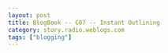 ```yaml
---
layout: post
title: BlogBook -- C07 -- Instant Outlining
category: story.radio.weblogs.com
tags: ["blogging"]
---
```

<head>
<meta http-equiv="Content-Type" content="text/html; charset=UTF-8">
    <meta http-equiv="Expires" content="Mon, 01 Jan 1990 01:00:00 GMT">
    <title>BlogBook :: C07 :: Instant Outlining</title>
    <style type="text/css">
      body {
        margin-top: 0px;
        margin-left: 0px;
        margin-right: 0px;
        margin-bottom: 0px;
        }

      body, td, p {
        font-family: verdana, sans-serif;
        font-size: 90%;
        }

      h2 { 
        font-family: Verdana, Arial, Helvetica, sans-serif; font-size: 24px; font-weight: bold
        }
      .header {
        font-family: Verdana, Arial, Helvetica, sans-serif; font-size: 40px; font-weight: bold
        }
      .realsmall {
        font-family: Verdana, Arial, Helvetica, sans-serif; font-size: 9px;
        }
      .small {
        font-family: Verdana, Arial, Helvetica, sans-serif; font-size: 10px;
        }
      </style>
    </head>

| 

 |

| ![](http://radio.weblogs.com/0103807/images/trans60x60.gif)  
 | Last updated: 6/5/2002; 8:35:17 AM  
 | ![](http://radio.weblogs.com/0103807/images/trans60x60.gif) |

| ![](http://radio.weblogs.com/0103807/images/trans60x1.gif)  
 | 

<font size="+3"><b><a href="http://radio.weblogs.com/0103807/" style="color:black; text-decoration:none">The FuzzyBlog!</a></b></font>  
_Marketing 101. Consulting 101. PHP Consulting. Random geeky stuff. I Blog Therefore I Am._

<font size="+1"><b>BlogBook :: C07 :: Instant Outlining</b></font>

# Instant Outlining

Instant Outlining or IO as it's commonly called is the newest feature in Radio at the time of this writing.&nbsp; It is very powerful but it also isn't blogging as we think about it today.&nbsp; Radio, at its core, is really based on the idea of an outline -- a hierarchical data model.&nbsp; You should note that "data model" is a fancy computer term that really just means how data is structured in a program.&nbsp; Everything in Radio is really just an outline, even scripts in UserTalk are outlines.&nbsp; What Instant Outlining does is allow you to create an outline and then share it in real time over the Internet for others to see.&nbsp; It also allows you to "subscribe" to other people's outlines and view them within Radio's Outline editor.

The best analogy for IO is think of Instant Messaging where what you're sharing is real knowledge, not just short conversations.&nbsp; From one window, you have access to someone else's thinking.&nbsp; This is tremendously powerful.&nbsp;   
For example, think about writing a lengthy story in Radio.&nbsp; Depending on how you prefer to write, it can be a lot easier to structure that story first as an outline and then to write the actual story.&nbsp; Working at the outline level helps you get the structure of the story correct before drilling down to the details.&nbsp; Figure 7-XXX below is a picture of working in Radio's Outliner.&nbsp; At the top of the outline is some information of mine.&nbsp; Below that appear outlines for any of my "buddies" i.e. outlines to which I subscribe.&nbsp; From one place, I can see if they are online or offline and what they're working on.

![](http://www.fuzzygroup.com/writing/images/radiou1.gif)

Figure 7-XXX. XXX

##   
A Warning

You should know that this feature may not be 100% complete when you see it (it was still in beta when this book was written).&nbsp; Its been officially released and the UserLand developers have been using it daily for quite a while but it is "flying without a net".&nbsp;

## What's an Outline?

An outline is a hierarchical structure of information.&nbsp; Think of a book.&nbsp; The book has chapters.&nbsp; The chapters have sections.&nbsp; The structure of that information could be shown as:

> Book
> 
> > Chapter
> > 
> > > Section A&nbsp;
> > > 
> > > Section B

That's an outline.&nbsp; Very simple but very powerful.

## What's OPML?&nbsp; The Mug?

With Radio you've probably seen the term [XML](http://www.w3.org/TR/REC-xml).&nbsp; Just as XML is a way to represent information, so is OPML.&nbsp; The difference is that OPML is designed to represent outlines.&nbsp; Think of OPML as HTML for outlines.&nbsp; You really don't need to worry about it.&nbsp; The OPML Coffee Mug is an icon that represents "Here's how to see / subscribe to my outline".

## Using the Outliner

Up to this point we have really focused on using Radio through its web browser interface.&nbsp; Using Instant Outlining requires that you use the full Radio product, not the web browser interface.&nbsp; There is a whole different side to Radio -- its also an application that you run on your desktop.&nbsp; The first step in using Instant Outlining is to launch that application.

1. Right click on the Radio icon in the control panel area on your Windows System Tray or just click on it in the Macintosh Dock.&nbsp; 
2. From the Radio menu that pops up, choose the Open Radio command.&nbsp;&nbsp;&nbsp; This is going to launch the full blown Radio environment.&nbsp; What you should see is something like this:   
  
c07\_instantoutlining\_full\_radio.gif  
3. This is the full Radio environment.&nbsp; To get to the Outliner, you need to select it from the Radio menu with Radio -\> Outliner -\> My Outline.&nbsp; You now see the Outline Editor shown below (some content has been added to this outline for illustration purposes).  
  
c07\_instantoutlining\_full\_radio\_with\_io\_open.gif

When the Outliner is open, creating an outline is done by entering text as if you were in a word processor.&nbsp; Here are some of the most important keystrokes.

- Enter -- create a new level in the outline 
- Tab -- move an outline entry in a level 
- Shift Tab -- move an outline entry out a level 
- CTRL+X -- cuts an entire outline entry or level to the clipboard.&nbsp; Please note that you do not have to have a block marked to use this.&nbsp; CTRL+X can also delete an outline entry (if you don't paste it back in, it gets deleted) 
- CTRL+V -- paste in an outline entry that you've cut 
- CTRL+U -- move up 
- CTRL+D -- move down 
- CTRL+R -- move right 
- CTRL+L -- move left 
- CTRL+[ -- promote i.e. move up one level in the outline 
- CTRL+] -- demote i.e. move down one level in the outline 
- CTRL+K -- add hyperlink to the current outline element

When you create an Instant Outline, Radio automatically saves it to your blog as a file named "yourName.opml" in the instantOutliner subdirectory off your blog url.&nbsp; For example, my Instant Outline is located at [http://radio.weblogs.com/0103807/instantOutliner/](http://radio.weblogs.com/0103807/instantOutliner/).

## Subscribing to Outlines

A very powerful Instant Outlining feature is subscribing to outlines.&nbsp; This feature lets another user's outline appear dynamically in your outliner and be updated when the user changes the outline.&nbsp; To subscribe to another user's outline, choose the Radio -\> Outliner -\> Subscribe to Outline ... command from the Radio menu.&nbsp; This command pops open a dialog box where you can paste the url to that user's outline.&nbsp; Deleting an Instant Outline that you are subscribed to isn't well handled currently.&nbsp; For more on this, please see this.

[http://www.fuzzygroup.com/go/?deleteSubscribedOutline](http://www.fuzzygroup.com/go/?deleteSubscribedOutline)

## Buddy Lists and Connectivity Issues

Just like an Instant Messaging client, your Instant Outliner has a buddy list.&nbsp; The difference is that here your buddy list is the list of people whose outlines you subscribe to.&nbsp; And, as in an Instant Messaging client, Radio can indicate whether you are available or unavailable.&nbsp; There is no "I'm Away" feature in Radio so they seem to get this status information by&nbsp;keystroke monitoring and when you are inactive for some period of time, they make you "offline".&nbsp; At present there is no connection between the Radio buddy list and any other buddy lists that you have.

If you need to give someone the url to your instant outline then it should be something like what's shown below.

[http://radio.weblogs.com/usernum/instantOutliner/filename.opml](http://radio.weblogs.com/usernum/instantOutliner/filename.opml)&nbsp;

Where filename is generally the user's name in the format "firstLast" (the capitalization matters).&nbsp; If you want to see all of a user's Instant Outlines then just go to the instantOutliner subdirectory off their Radio url.&nbsp; For example:

[http://radio.weblogs.com/usernum/instantOutliner/](http://radio.weblogs.com/usernum/instantOutliner/)

## Using Prefs for your Outline

Radio's Prefs system&nbsp;controls your Instant Outline just as it does your blog.&nbsp; Outliner Preferences set several options:

- How often to poll -- how often does Radio update the instant outlines that you've subscribed to 
- Play sounds -- make a noise when new outlines arrive 
- Public folder -- a folder of your weblog where your outline is saved 

Outliner Preferences can only be accessed from the Radio -\> Outliner -\> Preferences command or from the URL below.&nbsp; They can't be accessed from the Prefs link on the Radio command bar.

[http://127.0.0.1:5335/system/pages/outlinerPrefs?page=1](http://127.0.0.1:5335/system/pages/outlinerPrefs?page=1)

## Working With Your Outline

Outlines are actually great tools for working with information.&nbsp; It's a fast way to write and easy to boot.&nbsp; Once you create an outline in Radio, you can export it as text or HTML with the&nbsp;Save commands on Radio's File menu.

## More on Instant Outlining

This section has really just touched the surface of Instant Outlining.&nbsp; For more on Instant Outlining, see [http://www.fuzzygroup.com/go/?instantoutlining](http://www.fuzzygroup.com/go/?instantoutlining).

  
  

<script language="JavaScript" type="text/javascript"><!--
	var imageUrl = "http://subhonker6.userland.com/weblogStats/count.gif";
	var imageTag = "<img src=\"" + imageUrl + "?group=radio1&usernum=103807&referer=" + escape (document.referrer) + "\" height=\"1\" width=\"1\">";
	document.write (imageTag);
	//--></script>

 | ![](http://radio.weblogs.com/0103807/images/trans60x1.gif)  
 |
| ![](http://radio.weblogs.com/0103807/images/trans60x60.gif)  
 | Copyright 2002 © The FuzzyStuff  
 | ![](http://radio.weblogs.com/0103807/images/trans60x60.gif)  
 |

